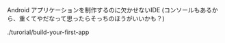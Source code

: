 Android アプリケーションを制作するのに欠かせないIDE (コンソールもあるから、重くてやだなって思ったらそっちのほうがいいかも？)

<div class="toctree" data-maxdepth="2" data-glob="" data-titlesonly="">

./turorial/build-your-first-app

</div>

